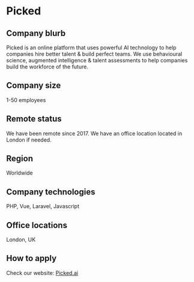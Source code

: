 # Picked

## Company blurb
Picked is an online platform that uses powerful AI technology to help companies hire better talent & build perfect teams. We use behavioural science, augmented intelligence & talent assessments to help companies build the workforce of the future.

## Company size
1-50 employees

## Remote status
We have been remote since 2017. We have an office location located in London if needed.

## Region
Worldwide

## Company technologies
PHP, Vue, Laravel, Javascript

## Office locations
London, UK

## How to apply
Check our website: [Picked.ai](https://www.picked.ai)
